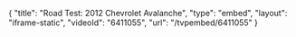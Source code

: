 {
    "title": "Road Test: 2012 Chevrolet Avalanche",
    "type": "embed",
    "layout": "iframe-static",
    "videoId": "6411055",
    "url": "\/tvpembed\/6411055"
}
